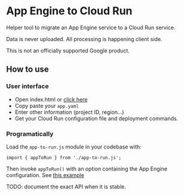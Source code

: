 # App Engine to Cloud Run

Helper tool to migrate an App Engine service to a Cloud Run service.

Data is never uploaded. All processing is happening client side.  

This is not an officially supported Google product.

## How to use

### User interface

* Open index.html or [click here](https://googlecloudplatform.github.io/app-engine-cloud-run-converter/)
* Copy paste your `app.yaml`
* Enter other information (project ID, region...)
* Get your Cloud Run configuration file and deployment commands. 

### Programatically

Load the `app-to-run.js` module in your codebase with: 

```
import { appToRun } from './app-to-run.js';
```

Then invoke `appToRun()` with an option containing the App Engine configuration. See [this example](https://github.com/GoogleCloudPlatform/app-engine-cloud-run-converter/blob/master/index.js#L28)

TODO: document the exact API when it is stable.